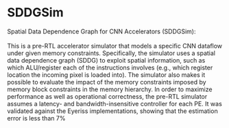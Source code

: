 # SDDGSim
Spatial Data Dependence Graph for CNN Accelerators (SDDGSim): \
\
This is a pre-RTL accelerator simulator that models a specific CNN dataflow under given memory constraints. Specifically, the simulator uses a spatial data dependence graph (SDDG) to exploit spatial information, such as which ALU/register each of the instructions involves (e.g., which register location the incoming pixel is loaded into). The simulator also makes it possible to evaluate the impact of the memory constraints imposed by memory block constraints in the memory hierarchy. In order to maximize performance as well as operational correctness, the pre-RTL simulator assumes a latency- and bandwidth-insensitive controller for each PE. It was validated against the Eyeriss implementations, showing that the estimation error is less than 7%
